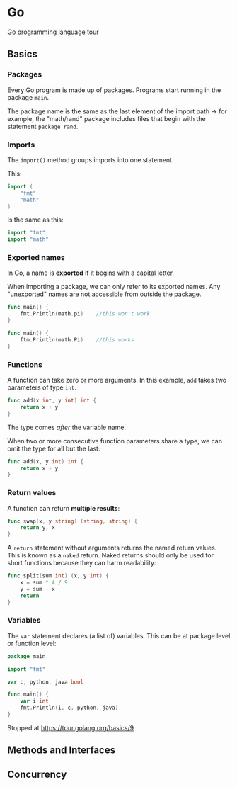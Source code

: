 # Go

[Go programming language tour](https://tour.golang.org/)

## Basics

### Packages

Every Go program is made up of packages. Programs start running in the package ```main```.

The package name is the same as the last element of the import path -> for example, the "math/rand" package includes files that begin with the statement ```package rand```.

### Imports

The ```import()``` method groups imports into one statement.

This:

```go
import (
	"fmt"
	"math"
)
```

Is the same as this:

```go
import "fmt"
import "math"
```

### Exported names

In Go, a name is **exported** if it begins with a capital letter.

When importing a package, we can only refer to its exported names. Any "unexported" names are not accessible from outside the package.

```go
func main() {
	fmt.Println(math.pi)	//this won't work
}

func main() {
	ftm.Println(math.Pi)	//this works
}
```

### Functions

A function can take zero or more arguments. In this example, ```add``` takes two parameters of type ```int```.

```go
func add(x int, y int) int {
	return x + y
}
```

The type comes *after* the variable name.

When two or more consecutive function parameters share a type, we can omit the type for all but the last:

```go
func add(x, y int) int {
	return x + y
}
```
### Return values

A function can return **multiple results**:

```go
func swap(x, y string) (string, string) {
	return y, x
}
```

A ```return``` statement without arguments returns the named return values. This is known as a ```naked``` return. Naked returns should only be used for short functions because they can harm readability:

```go
func split(sum int) (x, y int) {
	x = sum * 4 / 9
	y = sum - x
	return
}
```

### Variables

The ```var``` statement declares (a list of) variables. This can be at package level or function level:

```go
package main

import "fmt"

var c, python, java bool

func main() {
	var i int
	fmt.Println(i, c, python, java)
}
```

Stopped at https://tour.golang.org/basics/9

## Methods and Interfaces

## Concurrency